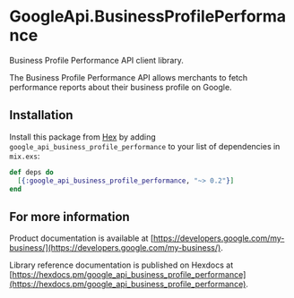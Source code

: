 # GoogleApi.BusinessProfilePerformance

Business Profile Performance API client library.

The Business Profile Performance API allows merchants to fetch performance reports about their business profile on Google.

## Installation

Install this package from [Hex](https://hex.pm) by adding
`google_api_business_profile_performance` to your list of dependencies in `mix.exs`:

```elixir
def deps do
  [{:google_api_business_profile_performance, "~> 0.2"}]
end
```

## For more information

Product documentation is available at [https://developers.google.com/my-business/](https://developers.google.com/my-business/).

Library reference documentation is published on Hexdocs at
[https://hexdocs.pm/google_api_business_profile_performance](https://hexdocs.pm/google_api_business_profile_performance).
